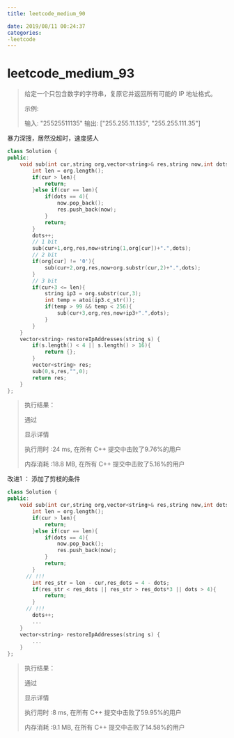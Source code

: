 ```yaml
---
title: leetcode_medium_90

date: 2019/08/11 00:24:37
categories:
-leetcode
---
```


# leetcode_medium_93

>给定一个只包含数字的字符串，复原它并返回所有可能的 IP 地址格式。
>
>示例:
>
>输入: "25525511135"
>输出: ["255.255.11.135", "255.255.111.35"]

暴力深搜，居然没超时，速度感人

```c++
class Solution {
public:
    void sub(int cur,string org,vector<string>& res,string now,int dots){
        int len = org.length();
        if(cur > len){
            return;
        }else if(cur == len){
            if(dots == 4){
                now.pop_back();
                res.push_back(now);
            }
            return;
        }
        dots++;
        // 1 bit
        sub(cur+1,org,res,now+string(1,org[cur])+".",dots);
        // 2 bit
        if(org[cur] != '0'){
            sub(cur+2,org,res,now+org.substr(cur,2)+".",dots);
        }
        // 3 bit
        if(cur+3 <= len){
            string ip3 = org.substr(cur,3);
            int temp = atoi(ip3.c_str());
            if(temp > 99 && temp < 256){
                sub(cur+3,org,res,now+ip3+".",dots);
            }
        }
    }
    vector<string> restoreIpAddresses(string s) {
        if(s.length() < 4 || s.length() > 16){
            return {};
        }
        vector<string> res;
        sub(0,s,res,"",0);
        return res;
    }
};
```

>执行结果：
>
>通过
>
>显示详情 
>
>执行用时 :24 ms, 在所有 C++ 提交中击败了9.76%的用户
>
>内存消耗 :18.8 MB, 在所有 C++ 提交中击败了5.16%的用户

改进1 ： 添加了剪枝的条件

```C++
class Solution {
public:
    void sub(int cur,string org,vector<string>& res,string now,int dots){
        int len = org.length();
        if(cur > len){
            return;
        }else if(cur == len){
            if(dots == 4){
                now.pop_back();
                res.push_back(now);
            }
            return;
        }
      // !!!
        int res_str = len - cur,res_dots = 4 - dots;
        if(res_str < res_dots || res_str > res_dots*3 || dots > 4){
            return;
        }
      // !!!
        dots++;
        ...
    }
    vector<string> restoreIpAddresses(string s) {
        ...
    }
};
```



>执行结果：
>
>通过
>
>显示详情 
>
>执行用时 :8 ms, 在所有 C++ 提交中击败了59.95%的用户
>
>内存消耗 :9.1 MB, 在所有 C++ 提交中击败了14.58%的用户

